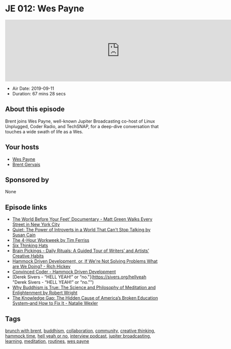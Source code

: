 # JE 012: Wes Payne

<iframe src="https://player.fireside.fm/v2/WTrMvATU+CIXJYTcb?theme=dark" width="740" height="200" frameborder="0" scrolling="no"></iframe>

* Air Date: 2019-09-11
* Duration: 67 mins 28 secs

## About this episode

Brent joins Wes Payne, well-known Jupiter Broadcasting co-host of Linux Unplugged, Coder Radio, and TechSNAP, for a deep-dive conversation that touches a wide swath of life as a Wes.

## Your hosts
* [Wes Payne](https://extras.show//hosts/wes)
* [Brent Gervais](https://extras.show//hosts/brent)

## Sponsored by

None



## Episode links

  * [The World Before Your Feet' Documentary - Matt Green Walks Every Street in New York City](https://theworldbeforeyourfeet.com/ "The World Before Your Feet' Documentary - Matt Green Walks Every Street in New York City")
  * [Quiet: The Power of Introverts in a World That Can't Stop Talking by Susan Cain](https://www.goodreads.com/book/show/8520610-quiet "Quiet: The Power of Introverts in a World That Can't Stop Talking by Susan Cain")
  * [The 4-Hour Workweek by Tim Ferriss](https://fourhourworkweek.com/ "The 4-Hour Workweek by Tim Ferriss")
  * [Six Thinking Hats](https://en.wikipedia.org/wiki/Six_Thinking_Hats "Six Thinking Hats")
  * [Brain Pickings - Daily Rituals: A Guided Tour of Writers’ and Artists’ Creative Habits](https://www.brainpickings.org/2013/04/23/daily-rituals-mason-currey/ "Brain Pickings - Daily Rituals: A Guided Tour of Writers’ and Artists’ Creative Habits")
  * [Hammock Driven Development, or, If We're Not Solving Problems What are We Doing? - Rich Hickey](https://www.youtube.com/watch?v=f84n5oFoZBc "Hammock Driven Development, or, If We're Not Solving Problems What are We Doing? - Rich Hickey")
  * [Convinced Coder - Hammock Driven Development](https://convincedcoder.com/2019/03/30/Hammock-driven-development/ "Convinced Coder - Hammock Driven Development")
  * [Derek Sivers - “HELL YEAH!” or “no."](https://sivers.org/hellyeah "Derek Sivers - “HELL YEAH!” or “no."")
  * [Why Buddhism is True: The Science and Philosophy of Meditation and Enlightenment by Robert Wright](https://www.goodreads.com/book/show/32895535-why-buddhism-is-true "Why Buddhism is True: The Science and Philosophy of Meditation and Enlightenment by Robert Wright")
  * [The Knowledge Gap: The Hidden Cause of America’s Broken Education System–and How to Fix It - Natalie Wexler](https://nataliewexler.com/ "The Knowledge Gap: The Hidden Cause of America’s Broken Education System–and How to Fix It - Natalie Wexler")



## Tags

[brunch with brent](https://extras.show//tags/brunch%20with%20brent), [buddhism](https://extras.show//tags/buddhism), [collaboration](https://extras.show//tags/collaboration), [community](https://extras.show//tags/community), [creative thinking](https://extras.show//tags/creative%20thinking), [hammock time](https://extras.show//tags/hammock%20time), [hell yeah or no](https://extras.show//tags/hell%20yeah%20or%20no), [interview podcast](https://extras.show//tags/interview%20podcast), [jupiter broadcasting](https://extras.show//tags/jupiter%20broadcasting), [learning](https://extras.show//tags/learning), [meditation](https://extras.show//tags/meditation), [routines](https://extras.show//tags/routines), [wes payne](https://extras.show//tags/wes%20payne)
